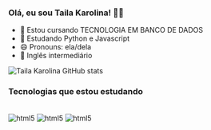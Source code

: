 ### Olá, eu sou Taila Karolina! 👋🏼

- 🔭 Estou cursando TECNOLOGIA EM BANCO DE DADOS
- 🌱 Estudando Python e Javascript
- 😄 Pronouns: ela/dela
- 📖 Inglês intermediário


![Taila Karolina GitHub stats](https://github-readme-stats.vercel.app/api?username=TailaKarolina98&show_icons=true&theme=dracula)

### Tecnologias que estou estudando

<div style="display: inline_block"><br/>
   <img align="center" alt="html5" src="https://img.shields.io/badge/HTML5-E34F26?style=for-the-badge&logo=html5&logoColor=white"/>
    <img align="center" alt="html5" src="https://img.shields.io/badge/Python-14354C?style=for-the-badge&logo=python&logoColor=white"/>
     <img align="center" alt="html5" src="https://img.shields.io/badge/JavaScript-323330?style=for-the-badge&logo=javascript&logoColor=F7DF1E"/>
</div>
